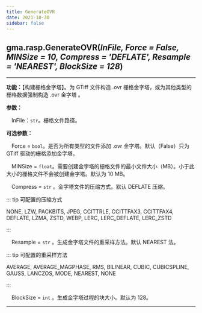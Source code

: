 ```yaml
---
title: GenerateOVR
date: 2021-10-30
sidebar: false
---
```


## gma.rasp.**GenerateOVR**(*InFile, Force = False, MINSize = 10, Compress = 'DEFLATE', Resample = 'NEAREST', BlockSize = 128*)

---

**功能：**【构建栅格金字塔】。为 GTiff 文件构造 .ovr 栅格金字塔，或为其他类型的栅格数据强制构造 .ovr 金字塔 。

**参数：** 

&emsp;InFile：`str`。栅格文件路径。

**可选参数：**

&emsp;Force  = `bool`。是否为所有类型的文件添加 .ovr 金字塔。默认（False）只为 GTiff 驱动的栅格添加金字塔。

&emsp;MINSize = `float`。需要创建金字塔的栅格文件的最小文件大小（MB）。小于此大小的栅格文件不会被创建金字塔。默认为 10 MB。

&emsp;Compress = `str` <Badge text="1.0.7 +"/> 。金字塔文件的压缩方式。默认 DEFLATE 压缩。

::: tip 可配置的压缩方式

NONE, LZW, PACKBITS, JPEG, CCITTRLE, CCITTFAX3, CCITTFAX4, DEFLATE, LZMA, ZSTD, WEBP, LERC, LERC_DEFLATE, LERC_ZSTD

:::

&emsp;Resample = `str` <Badge text="1.0.7 +"/> 。生成金字塔文件的重采样方法。默认 NEAREST 法。

::: tip 可配置的重采样方法

AVERAGE, AVERAGE_MAGPHASE, RMS, BILINEAR, CUBIC, CUBICSPLINE, GAUSS, LANCZOS, MODE, NEAREST, NONE

:::

&emsp;BlockSize = `int` <Badge text="1.0.7 +"/> 。生成金字塔过程的块大小。默认为 128。

---

